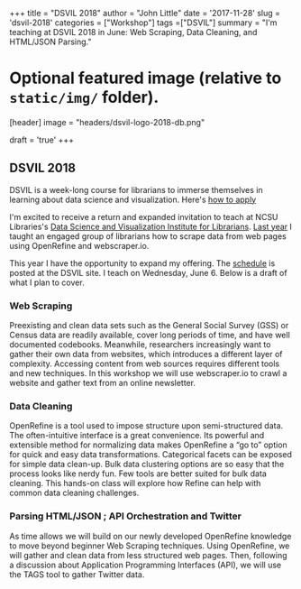 +++
title = "DSVIL 2018"
author = "John Little"
date = '2017-11-28'
slug = 'dsvil-2018'
categories = ["Workshop"]
tags =["DSVIL"]
summary = "I'm teaching at DSVIL 2018 in June:  Web Scraping, Data Cleaning, and HTML/JSON Parsing."

# Optional featured image (relative to `static/img/` folder). 
[header]
image = "headers/dsvil-logo-2018-db.png"

draft = 'true'
+++

## DSVIL 2018

DSVIL is a week-long course for librarians to immerse themselves in learning about data science and visualization.  Here's [how to apply](https://www.lib.ncsu.edu/data-science-and-visualization-institute/how-to-apply) 

I'm excited to receive a return and expanded invitation to teach at NCSU Libraries's [Data Science and Visualization Institute for Librarians](https://www.lib.ncsu.edu/data-science-and-visualization-institute).  [Last year](/presentation/dsvil-2017/) I taught an engaged group of librarians how to scrape data from web pages using OpenRefine and webscraper.io.  

This year I have the opportunity to expand my offering.  The [schedule](https://www.lib.ncsu.edu/data-science-and-visualization-institute/schedule) is posted at the DSVIL site.  I teach on Wednesday, June 6.  Below is a draft of what I plan to cover.

### Web Scraping

Preexisting and clean data sets such as the General Social Survey (GSS) or Census data are readily available, cover long periods of time, and have well documented codebooks. Meanwhile, researchers increasingly want to gather their own data from websites, which introduces a different layer of complexity. Accessing content from web sources requires different tools and new techniques. In this workshop we will use webscraper.io to crawl a website and gather text from an online newsletter.

### Data Cleaning

OpenRefine is a tool used to impose structure upon semi-structured data. The often-intuitive interface is a great convenience. Its powerful and extensible method for normalizing data makes OpenRefine a “go to” option for quick and easy data transformations. Categorical facets can be exposed for simple data clean-up. Bulk data clustering options are so easy that the process looks like nerdy fun. Few tools are better suited for bulk data cleaning. This hands-on class will explore how Refine can help with common data cleaning challenges.

### Parsing HTML/JSON ; API Orchestration and Twitter

As time allows we will build on our newly developed OpenRefine knowledge to move beyond beginner Web Scraping techniques. Using OpenRefine, we will gather and clean data from less structured web pages. Then, following a discussion about Application Programming Interfaces (API), we will use the TAGS tool to gather Twitter data.